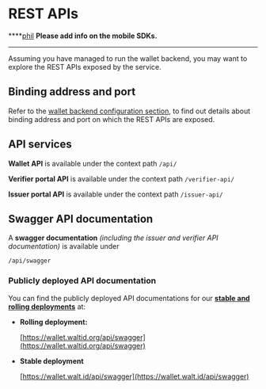 # REST APIs

****[phil](https://app.gitbook.com/u/Xy5PETDzUVT9yjUrLtjs53z9wvW2 "mention") **Please add info on the mobile SDKs.**

****

Assuming you have managed to run the wallet backend, you may want to explore the REST APIs exposed by the service.

## Binding address and port

Refer to the [wallet backend configuration section](../configuration-and-setup/wallet-backend-setup.md#binding-address-and-port), to find out details about binding address and port on which the REST APIs are exposed.

## API services

**Wallet API** is available under the context path `/api/`

**Verifier portal API** is available under the context path `/verifier-api/`

**Issuer portal API** is available under the context path `/issuer-api/`

## Swagger API documentation

A **swagger documentation** _(including the issuer and verifier API documentation)_ is available under

`/api/swagger`

### Publicly deployed API documentation

You can find the publicly deployed API documentations for our [**stable and rolling deployments**](public-deployments.md) at:

*   **Rolling deployment:**

    [https://wallet.waltid.org/api/swagger](https://wallet.waltid.org/api/swagger)
*   **Stable deployment**

    [https://wallet.walt.id/api/swagger](https://wallet.walt.id/api/swagger)

